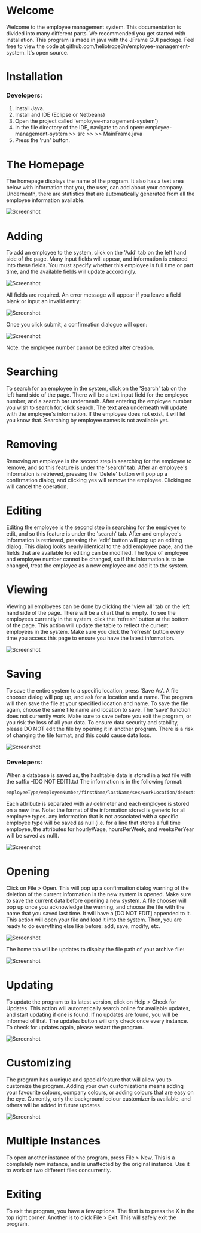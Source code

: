 <link rel="shortcut icon" type="image/png" href="{{ site.url }}/employee-management-system/favicon.png">

# Welcome

Welcome to the employee management system. This documentation is divided into many different parts. We recommended you get started with installation. This program is made in java with the JFrame GUI package. Feel free to view the code at github.com/heliotrope3n/employee-management-system. It's open source.

# Installation

### Developers:

1. Install Java.
2. Install and IDE (Eclipse or Netbeans)
3. Open the project called 'employee-management-system')
4. In the file directory of the IDE, navigate to  and open:
	employee-management-system >> src >> <default package> >> MainFrame.java
5. Press the 'run' button.

# The Homepage

The homepage displays the name of the program. It also has a text area below with information that you, the user, can add about your company. Underneath, there are statistics that are automatically generated from all the employee information available. 

![Screenshot](https://heliotrope3n.github.io/employee-management-system/home.png)

# Adding

To add an employee to the system, click on the 'Add' tab on the left hand side of the page. Many input fields will appear, and information is entered into these fields. You must specify whether this employee is full time or part time, and the available fields will update accordingly. 

![Screenshot](https://heliotrope3n.github.io/employee-management-system/add.png)

All fields are required. An error message will appear if you leave a field blank or input an invalid entry:

![Screenshot](https://heliotrope3n.github.io/employee-management-system/adderror.png)

Once you click submit, a confirmation dialogue will open:

![Screenshot](https://heliotrope3n.github.io/employee-management-system/addconfirm.png)

Note: the employee number cannot be edited after creation.


# Searching

To search for an employee in the system, click on the 'Search' tab on the left hand side of the page. There will be a text input field for the employee number, and a search bar underneath. After entering the employee number you wish to search for, click search. The text area underneath will update with the employee's information. If the employee does not exist, it will let you know that. Searching by employee names is not available yet.

# Removing

Removing an employee is the second step in searching for the employee to remove, and so this feature is under the 'search' tab. After an employee's information is retrieved, pressing the 'Delete' button will pop up a confirmation dialog, and clicking yes will remove the employee. Clicking no will cancel the operation.

# Editing

Editing the employee is the second step in searching for the employee to edit, and so this feature is under the 'search' tab. After and employee's information is retrieved, pressing the 'edit' button will pop up an editing dialog. This dialog looks nearly identical to the add employee page, and the fields that are available for editing can be modified. The type of employee and employee number cannot be changed, so if this information is to be changed, treat the employee as a new employee and add it to the system.

# Viewing

Viewing all employees can be done by clicking the 'view all' tab on the left hand side of the page. There will be a chart that is empty. To see the employees currently in the system, click the 'refresh' button at the bottom of the page. This action will update the table to reflect the current employees in the system. Make sure you click the 'refresh' button every time you access this page to ensure you have the latest information.

![Screenshot](https://heliotrope3n.github.io/employee-management-system/viewall.png)

# Saving

To save the entire system to a specific location, press 'Save As'. A file chooser dialog will pop up, and ask for a location and a name. The program will then save the file at your specified location and name. To save the file again, choose the same file name and location to save. The 'save' function does not currently work. Make sure to save before you exit the program, or you risk the loss of all your data. To ensure data security and stability, please DO NOT edit the file by opening it in another program. There is a risk of changing the file format, and this could cause data loss.

![Screenshot](https://heliotrope3n.github.io/employee-management-system/saveas.png)

### Developers:

When a database is saved as, the hashtable data is stored in a text file with the suffix -[DO NOT EDIT].txt
The information is in the following format:

	employeeType/employeeNumber/firstName/lastName/sex/workLocation/deductionRate/yearlySalary/hourlyWage/hourPerWeek/weeksPerYear

Each attribute is separated with a / delimeter and each employee is stored on a new line.
Note: the format of the information stored is generic for all employee types. any information that is not associated with a specific employee type will be saved as null (i.e. for a line that stores a full time employee, the attributes for hourlyWage, hoursPerWeek, and weeksPerYear will be saved as null).


![Screenshot](https://heliotrope3n.github.io/employee-management-system/archive.png)

# Opening

Click on File > Open. This will pop up a confirmation dialog warning of the deletion of the current information is the new system is opened. Make sure to save the current data before opening a new system. A file chooser will pop up once you acknowledge the warning, and choose the file with the name that you saved last time. It will have a [DO NOT EDIT] appended to it. This action will open your file and load it into the system. Then, you are ready to do everything else like before: add, save, modify, etc.

![Screenshot](https://heliotrope3n.github.io/employee-management-system/open.png)

The home tab will be updates to display the file path of your archive file:

![Screenshot](https://heliotrope3n.github.io/employee-management-system/openedhome.png)

# Updating

To update the program to its latest version, click on Help > Check for Updates. This action will automatically search online for available updates, and start updating if one is found. If no updates are found, you will be informed of that. The updates button will only check once every instance. To check for updates again, please restart the program.


![Screenshot](https://heliotrope3n.github.io/employee-management-system/update.png)

# Customizing

The program has a unique and special feature that will allow you to customize the program. Adding your own customizations means adding your favourite colours, company colours, or adding colours that are easy on the eye. Currently, only the background colour customizer is available, and others will be added in future updates.

![Screenshot](https://heliotrope3n.github.io/employee-management-system/preferences.png)

# Multiple Instances

To open another instance of the program, press File > New. This is a completely new instance, and is unaffected by the original instance. Use it to work on two different files concurrently.

# Exiting

To exit the program, you have a few options. The first is to press the X in the top right corner. Another is to click File > Exit. This will safely exit the program.

